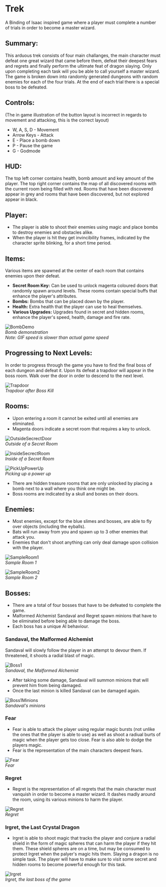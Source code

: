 # Trek
A Binding of Isaac inspired game where a player must complete a number of trials in order to become a master wizard.

## Summary:
This arduous trek consists of four main challanges, the main character must defeat one great wizard that came before them, defeat their deepest fears and regrets and finally perform the ultimate feat of dragon slaying. Only upon completing each task will you be able to call yourself a master wizard. The game is broken down into randomly generated dungeons with random enemies for each of the four trials. At the end of each trial there is a special boss to be defeated.

## Controls:
(The in game illustration of the button layout is incorrect in regards to movement and attacking, this is the correct layout)
* W, A, S, D - Movement
* Arrow Keys - Attack
* E - Place a bomb down
* P - Pause the game
* G - Godmode

## HUD:
The top left corner contains health, bomb amount and key amount of the player.
The top right corner contains the map of all discovered rooms with the current room being filled with red. Rooms that have been discovered appear in grey and rooms that have been discovered, but not explored appear in black. 

## Player:
* The player is able to shoot their enemies using magic and place bombs to destroy enemies and obstacles alike.
* When the player is hit they get invincibility frames, indicated by the character sprite blinking, for a short time period.

## Items:
Various items are spawned at the center of each room that contains enemies upon their defeat.</br>
* **Secret Room Key:** Can be used to unlock magenta coloured doors that randomly spawn around levels. These rooms contain special buffs that enhance the player's attributes.
* **Bombs:** Bombs that can be placed down by the player.
* **Health:** Extra health that the player can use to heal themselves.
* **Various Upgrades:** Upgrades found in secret and hidden rooms, enhance the player's speed, health, damage and fire rate.</br>

![BombDemo](./Screenshots/Bomb.gif)</br>
*Bomb demonstration*</br>
*Note: GIF speed is slower than actual game speed*</br>

## Progressing to Next Levels:
In order to progress through the game you have to find the final boss of each dungeon and defeat it. Upon its defeat
a trapdoor will appear in the boss room. Walk over the door in order to descend to the next level.

![Trapdoor](./Screenshots/BossKill.png)</br>
*Trapdoor after Boss Kill*</br>

## Rooms:
* Upon entering a room it cannot be exited until all enemies are eliminated.
* Magenta doors indicate a secret room that requires a key to unlock.</br>

![OutsideSecrectDoor](./Screenshots/SecretRoomOutside.png)</br>
*Outside of a Secret Room*</br>

![InsideSecrectRoom](./Screenshots/InsideSecretRoom2.png)</br>
*Inside of a Secret Room*</br>

![PickUpPowerUp](./Screenshots/PowerUpPickUp.png)</br>
*Picking up a power up*</br>

* There are hidden treasure rooms that are only unlocked by placing a bomb next to a wall where you think one might be.
* Boss rooms are indicated by a skull and bones on their doors.

## Enemies:
* Most enemies, except for the blue slimes and bosses, are able to fly over objects (including the eyballs). 
* Bats will run away from you and spawn up to 3 other enemies that attack you.
* Enemies that don't shoot anything can only deal damage upon collision with the player.</br>

![SampleRoom1](./Screenshots/SampleRoom1.png)</br>
*Sample Room 1*</br>

![SampleRoom2](./Screenshots/SampleRoom2.png)</br>
*Sample Room 2*</br>

## Bosses:
* There are a total of four bosses that have to be defeated to complete the game.
* Malformed Alchemist Sandaval and Regret spawn minions that have to be eliminated before being able to damage the boss.</br>
* Each boss has a unique AI behaviour. 

### Sandaval, the Malformed Alchemist
Sandaval will slowly follow the player in an attempt to devour them. If threatened, it shoots a radial blast of magic.<br>

![Boss1](./Screenshots/SandavalAttack.png)</br>
*Sandaval, the Malformed Alchemist*</br>

* After taking some damage, Sandaval will summon minions that will prevent him from being damaged.
* Once the last minion is killed Sandaval can be damaged again.

![Boss1Minions](./Screenshots/SandavalPhase2.png)</br>
*Sandaval's minions*</br>

### Fear
* Fear is able to attack the player using regular magic bursts (not unlike the ones that the player is able to use) as well as shoot a radiual burts of magic when the player gets too close. Fear is also able to dodge the players magic.
* Fear is the representation of the main characters deepest fears. </br>

![Fear](./Screenshots/Boss2P1.png)</br>
*Fear*</br>

### Regret
* Regret is the representation of all regrets that the main character must vanquish in order to become a master wizard. It dashes madly around the room, using its various minions to harm the player. </br>

![Regret](./Screenshots/Regret.png)</br>
*Regret*</br>

### Irgret, the Last Crystal Dragon
* Irgret is able to shoot magic that tracks the player and conjure a radial shield in the form of magic spheres that can harm the player if they hit them. These shield spheres are on a time, but may be consumed to protect Irgret when the palyer's magic hits them. Slaying a dragon is no simple task. The player will have to make sure to visit some secret and hidden rooms to become powerful enough for this task.</br>

![Irgret](./Screenshots/Irgret.png)</br>
*Irgret, the last boss of the game*</br>